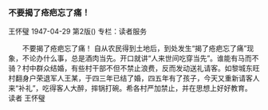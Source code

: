 ### 不要揭了疮疤忘了痛！
王怀璧
1947-04-29
第2版()
专栏：读者服务

　　不要揭了疮疤忘了痛！
    自从农民得到土地后，到处发生“揭了疮疤忘了痛”现象，不论办什么事，总是酒肉当先。开口就讲“人来世间吃穿当先”。谁能有马而不骑？村中群众结婚，有些村干部不但不禁止浪费，反而发动送礼请客。如黎城东旺村翻身户荣退军人王某，于四三年已结了婚，四五年有了孩子，今天又重新请客人来“补礼”，吃得客人大醉，摔锅打碗。希各村严加禁止，并在思想上好好教育。
                                                读者  王怀璧
